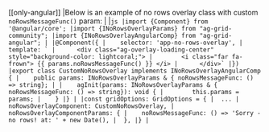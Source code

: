 [[only-angular]]
|Below is an example of no rows overlay class with custom `noRowsMessageFunc()` param:
|
|```js
|import {Component} from '@angular/core';
|import {INoRowsOverlayParams} from "ag-grid-community";
|import {INoRowsOverlayAngularComp} from "ag-grid-angular";
|
|@Component({
|    selector: 'app-no-rows-overlay',
|    template: `
|      <div class="ag-overlay-loading-center" style="background-color: lightcoral;">
|        <i class="far fa-frown"> {{ params.noRowsMessageFunc() }} </i>
|      </div>`
|})
|export class CustomNoRowsOverlay implements INoRowsOverlayAngularComp {
|    public params: INoRowsOverlayParams & { noRowsMessageFunc: () => string};
|
|    agInit(params: INoRowsOverlayParams & { noRowsMessageFunc: () => string}): void {
|        this.params = params;
|    }
|}
|
|const gridOptions: GridOptions = {
|  ...
|  noRowsOverlayComponent: CustomNoRowsOverlay,
|  noRowsOverlayComponentParams: {
|    noRowsMessageFunc: () => 'Sorry - no rows! at: ' + new Date(),
|  },
|}
|```
